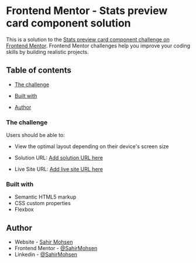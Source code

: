 # Frontend Mentor - Stats preview card component solution

This is a solution to the [Stats preview card component challenge on Frontend Mentor](https://www.frontendmentor.io/challenges/stats-preview-card-component-8JqbgoU62). Frontend Mentor challenges help you improve your coding skills by building realistic projects. 

## Table of contents

- [The challenge](#the-challenge)

- [Built with](#built-with)

- [Author](#author)





### The challenge

Users should be able to:

- View the optimal layout depending on their device's screen size


- Solution URL: [Add solution URL here](https://github.com/sahir2008/stats-preview-card-component)
- Live Site URL: [Add live site URL here](https://frontend-stats-preview-card.netlify.app/)

### Built with

- Semantic HTML5 markup
- CSS custom properties
- Flexbox

## Author

- Website - [Sahir Mohsen](https://sahir-html-css-portfolio.netlify.app/)
- Frontend Mentor - [@SahirMohsen](https://www.frontendmentor.io/profile/sahir2008)
- Linkedin - [@SahirMohsen](https://www.linkedin.com/in/sahir-mohsen-602706128/)
